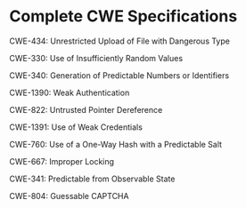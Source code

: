 

# Complete CWE Specifications

CWE-434: Unrestricted Upload of File with Dangerous Type

CWE-330: Use of Insufficiently Random Values

CWE-340: Generation of Predictable Numbers or Identifiers

CWE-1390: Weak Authentication

CWE-822: Untrusted Pointer Dereference

CWE-1391: Use of Weak Credentials

CWE-760: Use of a One-Way Hash with a Predictable Salt

CWE-667: Improper Locking

CWE-341: Predictable from Observable State

CWE-804: Guessable CAPTCHA
